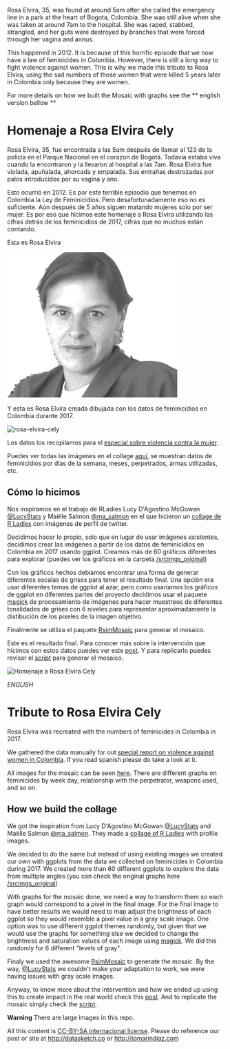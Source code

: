 
Rosa Elvira, 35, was found at around 5am after she called the emergency line in a park at the heart of Bogota, Colombia. She was still alive when she was taken at around 7am to the hospital. She was raped, stabbed, strangled, and her guts were destroyed by branches that were forced through her vagina and annus. 

This happened in 2012. It is because of this horrific episode that we now have a law of feminicides in Colombia. However, there is still a long way to fight violence against women. This is why we made this tribute to Rosa Elvira, using the sad numbers of those women that were killed 5 years later in Colombia only because they are women.

For more details on how we built the Mosaic with graphs see the ** english version bellow **

# Homenaje a Rosa Elvira Cely

Rosa Elvira, 35, fue encontrada a las 5am después de llamar al 123 de la policía en el Parque Nacional en el corazon de Bogotá. Todavía estaba viva cuando la encontraron y la llevaron al hospital a las 7am. Rosa Elvira fue violada, apuñalada, ahorcada y empalada. Sus entrañas destrozadas por palos introducidos por su vagina y ano.

Esto ocurrió en 2012. Es por este terrible episodio que tenemos en Colombia la Ley de Feminicidios. Pero desafortunadamente eso no es suficiente. Aún después de 5 años siguen matando mujeres solo por ser mujer. Es por eso que hicimos este homenaje a Rosa Elvira utilizando las cifras detrás de los feminicidios de 2017, cifras que no muchos están contando.

Esta es Rosa Elvira

![rosa-elvira-cely](rosa-elvira-cely-bg.png)

Y esta es Rosa Elvira creada dibujada con los datos de feminicidios en Colombia durante 2017.

![rosa-elvira-cely](rosa-elvira-plots.png)

Los datos los recopilamos para el [especial sobre violencia contra la mujer](http://especiales.datasketch.co/sobrevivientes). 

Puedes ver todas las imágenes en el collage [aquí](especiales.datasketch.co/sobrevivientes/caminos-para-combatir-la-violencia.html), se muestran datos de feminicidios por días de la semana, meses, perpetrados, armas utilizadas, etc.

## Cómo lo hicimos

Nos inspiramos en el trabajo de RLadies Lucy D'Agostino McGowan [@LucyStats](http://twitter.com/LucyStats) y Maëlle Salmon [@ma_salmon](http://twitter.com/ma_salmon) en el que hicieron un [collage de R Ladies](http://livefreeordichotomize.com/2017/07/18/the-making-of-we-r-ladies/) con imágenes de perfil de twitter.

Decidimos hacer lo propio, solo que en lugar de usar imágenes existentes, decidimos crear las imágenes a partir de los datos de feminicidios en Colombia en 2017 usando ggplot. Creamos más de 60 gráficos diferentes para explorar (puedes ver los gráficos en la carpeta [/srcimgs_original](./srcimgs_original))

Con los gráficos hechos debíamos encontrar una forma de generar diferentes escalas de grises para tener el resultado final. Una opción era usar diferentes temas de ggplot al azar, pero como usaríamos los gráficos de ggplot en diferentes partes del proyecto decidimos usar el paquete [magick](https://cran.r-project.org/web/packages/magick/vignettes/intro.html) de procesamiento de imágenes para hacer muestreos de diferentes tonalidades de grises con 6 niveles para representar aproximadamente la distibución de los pixeles de la imagen objetivo. 

Finalmente se utiliza el paquete [RsimMosaic](http://recordit.co/e4Yz6krdQr) para generar el mosaico.

Este es el resultado final.
Para conocer más sobre la intervención que hicimos con estos datos puedes ver este [post](https://www.datasketch.co/es/p/revive-nuestra-intervencion-callejera-con-rosa-elvira-cely).
Y para replicarlo puedes revisar el [script](rcompose-image.R) para generar el mosaico.

![Homenaje a Rosa Elvira Cely](homenaje-rosa-elvira-cely.gif)


_ENGLISH_

# Tribute to Rosa Elvira Cely

Rosa Elvira was recreated with the numbers of feminicides in Colombia in 2017.

We gathered the data manually for out [special report on violence against women in Colombia](http://especiales.datasketch.co/sobrevivientes). If you read spanish please do take a look at it.

All images for the mosaic can be seen [here](especiales.datasketch.co/sobrevivientes/caminos-para-combatir-la-violencia.html). There are different graphs on feminicides by week day, relationship with the perpetrator, weapons used, and so on.

## How we build the collage

We got the inspiration from Lucy D'Agostino McGowan [@LucyStats](http://twitter.com/LucyStats) and Maëlle Salmon [@ma_salmon](http://twitter.com/ma_salmon). They made a [collage of R Ladies](http://livefreeordichotomize.com/2017/07/18/the-making-of-we-r-ladies/) with profile images.

We decided to do the same but instead of using existing images we created our own with ggplots from the data we collected on feminicides in Colombia during 2017. We created more than 60 different ggplots to explore the data from multiple angles (you can check the original graphs here [/srcimgs_original](./srcimgs_original))

With graphs for the mosaic done, we need a way to transform them so each graph would correspond to a pixel in the final image. For the final image to have better results we would need to map adjust the brightness of each ggplot so they would resemble a pixel value in a gray scale image. One option was to use different ggplot themes randomly, but given that we would use the graphs for something else we decided to change the brightness and saturation values of each image using [magick](https://cran.r-project.org/web/packages/magick/vignettes/intro.html). We did this randomly for 6 different "levels of gray". 

Finaly we used the awesome [RsimMosaic](http://recordit.co/e4Yz6krdQr) to generate the mosaic. By the way, [@LucyStats](http://twitter.com/LucyStats) we couldn't make your adaptation to work, we were having issues with gray scale images. 

Anyway, to know more about the intervention and how we ended up using this to create impact in the real world check this [post]().
And to replicate the mosaic simply check the [script](rcompose-image.R).

**Warning**
There are large images in this repo.

All this content is [CC-BY-SA internacional license](https://creativecommons.org/licenses/by-sa/4.0/).
Please do reference our post or site at http://datasketch.co or http://jpmarindiaz.com


